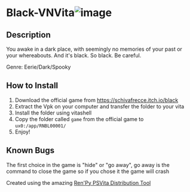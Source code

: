 # Black-VNVita![image](https://user-images.githubusercontent.com/103075258/161990695-95926e78-6a75-4954-aef5-4ee81f90f98c.png)
## Description
You awake in a dark place, with seemingly no memories of your past or your whereabouts.
And it's black. So black.
Be careful.

Genre:  Eerie/Dark/Spooky
## How to Install
1. Download the official game from https://schivafrecce.itch.io/black 
2. Extract the Vpk on your computer and transfer the folder to your vita
3. Install the folder using vitashell
4. Copy the folder called `game` from the official game to `ux0:/app/RNBL00001/`
5. Enjoy!

## Known Bugs
The first choice in the game is "hide" or "go away", go away is the command to close the game so if you chose it the game will crash


Created using the amazing [Ren'Py PSVita Distribution Tool](https://github.com/SonicMastr/renpy-vita/releases/tag/v1.0)
